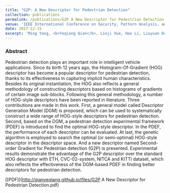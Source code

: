 ```yaml
---
title: "G2P: A New Descriptor for Pedestrian Detection"
collection: publications
permalink: /publications/G2P A New Descriptor for Pedestrian Detection
venue: 'IEEE International Conference on Security, Pattern Analysis, and Cybernetics (ICSPAC 2017)'
date: 2017-12-15
excerpt: 'Ming Yang, <b>Yeqiang Qian</b>, Linji Xue, Hao Li, Liuyuan Deng and Chunxiang Wang*. <i>IEEE International Conference on Security, Pattern Analysis, and Cybernetics</i>. <b>ICSPAC 2017</b>.'
---
```


### Abstract
Pedestrian detection plays an important role in intelligent vehicle applications. Since its birth 12 years ago, the Histogram-Of-Gradient (HOG) descriptor has become a popular descriptor for pedestrian detection, thanks to its effectiveness in capturing implicit human characteristics. Besides its original instantiation, the HOG also reflects a general methodology of constructing descriptors based on histograms of gradients of certain image sub-blocks. Following this general methodology, a number of HOG-style descriptors have been reported in literature.
Three contributions are made in this work. First, a general model called Descriptor Generation Model (DGM) is proposed, which can be used to systematically construct a wide range of HOG-style descriptors for pedestrian detection. Second, based on the DGM, a pedestrian detection experimental framework (PDEF) is introduced to find the optimal HOG-style descriptor. In the PDEF, the performance of each descriptor can be evaluated. At last, the genetic algorithm is employed to search the optimal (or semi-optimal) HOG-style descriptor in the descriptor space. And a new descriptor named Second-order Gradient for Pedestrian detection (G2P) is presented. Experimental results demonstrate the advantage of the G2P descriptor over the standard HOG descriptor with ETH, CVC-02-system, NITCA and KITTI dataset, which also reflects the effectiveness of the DGM-based PDEF in finding better descriptors for pedestrian detection.

[[PDF]](http://qianyeqiang.github.io/files/G2P A New Descriptor for Pedestrian Detection.pdf)




